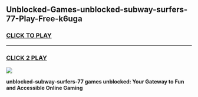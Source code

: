 
## Unblocked-Games-unblocked-subway-surfers-77-Play-Free-k6uga
<h3>
<a href="https://premium76.site?title=unblocked-subway-surfers-77&ref=23A">CLICK TO PLAY</a></h3>
<hr>

<h3>
<a href="https://premium76.site?title=unblocked-subway-surfers-77&ref=23A">CLICK 2 PLAY</a>
  
</h3>

<a href="https://premium76.site?title=unblocked-subway-surfers-77&ref=23A"><img src="https://clearcache.store/games.png"></a>


**unblocked-subway-surfers-77 games unblocked: Your Gateway to Fun and Accessible Online Gaming**
